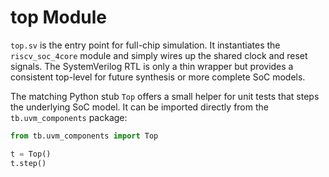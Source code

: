 # top Module

`top.sv` is the entry point for full-chip simulation. It instantiates the
`riscv_soc_4core` module and simply wires up the shared clock and reset
signals. The SystemVerilog RTL is only a thin wrapper but provides a
consistent top-level for future synthesis or more complete SoC models.

The matching Python stub `Top` offers a small helper for unit tests that
steps the underlying SoC model.  It can be imported directly from the
`tb.uvm_components` package:

```python
from tb.uvm_components import Top

t = Top()
t.step()
```

